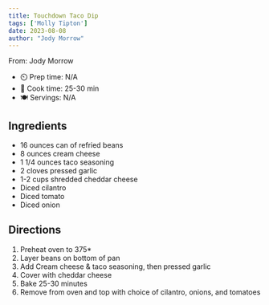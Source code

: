```yaml
---
title: Touchdown Taco Dip
tags: ['Molly Tipton']
date: 2023-08-08
author: "Jody Morrow"
---
```

From: Jody Morrow

- ⏲️ Prep time: N/A
- 🍳 Cook time: 25-30 min
- 🍽️ Servings: N/A

## Ingredients

- 16 ounces can of refried beans
- 8 ounces cream cheese
- 1 1/4 ounces taco seasoning
- 2 cloves pressed garlic
- 1-2 cups shredded cheddar cheese
- Diced cilantro
- Diced tomato
- Diced onion

## Directions

1. Preheat oven to 375*
2. Layer beans on bottom of pan
3. Add Cream cheese & taco seasoning, then pressed garlic
4. Cover with cheddar cheese
5. Bake 25-30 minutes
6. Remove from oven and top with choice of cilantro, onions, and tomatoes
